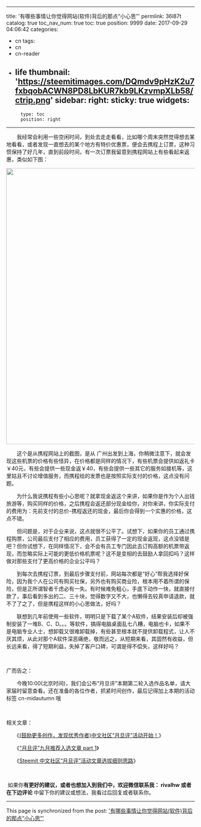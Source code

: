 
---
title: '有哪些事情让你觉得网站(软件)背后的那点“小心思”'
permlink: 36l87t
catalog: true
toc_nav_num: true
toc: true
position: 9999
date: 2017-09-29 04:06:42
categories:
- cn
tags:
- cn
- cn-reader
- life
thumbnail: 'https://steemitimages.com/DQmdv9pHzK2u7fxbqobACWN8PD8LbKUR7kb9LKzvmpXLb58/ctrip.png'
sidebar:
    right:
        sticky: true
widgets:
    -
        type: toc
        position: right
---


<html>
<p>　　我经常会利用一些空闲时间，到处去走走看看，比如哪个周末突然觉得想去某地看看，或者发现一直想去的某个地方有特价优惠票，便会去携程上订票，这种习惯保持了好几年，直到前段时间，有一次订票我留意到携程网站上有些看起来返惠，类似如下图：</p>
<p><img src="https://steemitimages.com/DQmdv9pHzK2u7fxbqobACWN8PD8LbKUR7kb9LKzvmpXLb58/ctrip.png" width="1158" height="739"/></p>
<p>　　这个是从携程网站上的截图，是从 广州出发到上海，你稍微注意下，就会发现这些机票的价格有些怪异，在价格都是同样的情况下，有些机票会提供如返礼卡￥40元，有些会提供一些现金返￥40，有些会提供一些其它的服务如接机等，这里姑且不讨论增值服务，而携程给的发票也是按照实际支付的价格，这点没有问题。</p>
<p>　　为什么我说携程有些小心思呢？就拿现金返这个来讲，如果你是作为个人出钱旅游等，购买同样的价格，之后携程会返还部分现金给你，对你来讲，你实际支付的费用为：先前支付的总价-携程返还的现金，最后你会得到一个实惠的价格，这点不错。</p>
<p>　　但问题是，对于企业来说，这点就很不公平了。试想下，如果你的员工通过携程购票，公司最后支付了相应的费用，员工获得了一定的现金返现，这点没错是吧？但你试想下，在同样情况下，会不会有员工专门因此去订购高额的机票带返现，而忽略实际上可能的更低价格机票呢？这不是变相的去鼓励人拿回扣吗？这样做对那些支付了更高价格的企业公平吗？</p>
<p>　　到每次去携程订票，到最后步骤支付前，网站每次都是“好心”帮我选择好保险，因为我个人在公司有购买社保，另外也有购买商业险，根本用不着所谓的保险，但是正所谓智者千虑必有一失。有时候难免粗心，手底下动作一快，就直接付款了，事后看到多出的二、三十块，觉得数字又不大，也懒得去较真申请退款，就不了了之了，但是携程这样的小心思做法，好吗？</p>
<p>　　联想到几年前使用一些软件，明明只是下载了某个A软件，结果安装后却被强制安装了一堆B、C、D。。。等软件，搞得电脑桌面乱七八糟，电脑也卡，如果不是电脑专业人士，想卸载又很难卸载掉，有些甚至根本就不提供卸载程式，让人不厌其烦，从此对那个A软件深恶痛绝，敬而远之，从短期来看，其固然有收益，但长远来看，得了短期利益，失掉了客户口碑，可谓是得不偿失，这样好吗？</p>
<p><br></p>
<p>广而告之：</p>
<p>　　今晚10:00(北京时间)，我们会公布“月旦评”本期第二轮入选作品名单，请大家届时留意查看。还在准备的各位作者，抓紧时间创作，最后记得加上本期的活动标签 cn-midautumn 哦</p>
<p><br></p>
<p>相关文章：</p>
<p>　　《<a href="https://steemit.com/cn/@rivalhw/3pugju">(鼓励更多创作，发现优秀作者)中文社区“月旦评”活动开始！</a>》</p>
<p>　　《<a href="https://steemit.com/cn/@rivalhw/part-1">“月旦评”九月推荐入选文章 part 1</a>》</p>
<p>　　《<a href="https://steemit.com/cn/@rivalhw/2qwafy-steemit">Steemit 中文社区“月旦评”活动文章选拔细则思路</a>》</p>
<p><br></p>
<p>&nbsp;如果你<strong>有更好的建议，或者也想加入到我们中，欢迎微信联系我： rivalhw 或者在下边评论 </strong>中留下你的建议或想法，我看过后回复或者联系你。&nbsp;&nbsp;</p>
</html>

- - -

This page is synchronized from the post: ['有哪些事情让你觉得网站(软件)背后的那点“小心思”'](https://steemit.com/@rivalhw/36l87t)
